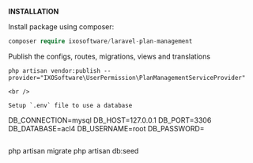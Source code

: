 **INSTALLATION**

Install package using composer:
```php
composer require ixosoftware/laravel-plan-management
```

Publish the configs, routes, migrations, views and translations
```
php artisan vendor:publish --provider="IXOSoftware\UserPermission\PlanManagementServiceProvider"

<br />

Setup `.env` file to use a database
```
DB_CONNECTION=mysql
DB_HOST=127.0.0.1
DB_PORT=3306
DB_DATABASE=acl4
DB_USERNAME=root
DB_PASSWORD=
```

```
php artisan migrate
php artisan db:seed

